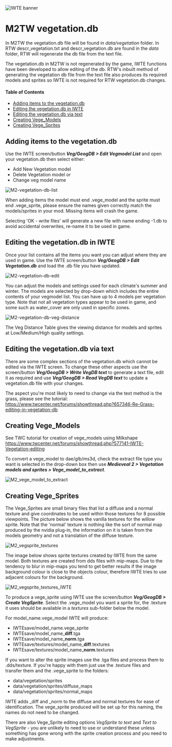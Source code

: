 ![IWTE banner](../IWTEgithub_images/IWTEbanner.jpg)

# M2TW vegetation.db 

In M2TW the vegetation.db file will be found in *data/vegetation* folder.  In RTW descr_vegetation.txt and descr_vegetation.db are found in the *data* folder, RTW will regenerate the db file from the text file.

The vegetation.db in M2TW is not regenerated by the game, IWTE functions have been developed to allow editing of the db.  RTW's inbuilt method of generating the vegetation db file from the text file also produces its required models and sprites so IWTE is not required for RTW vegetation.db changes.

#### Table of Contents

* [Adding items to the vegetation.db](adding-items-to-the-vegetationdb)
* [Editing the vegetation.db in IWTE](#editing-the-vegetationdb-in-iwte)
* [Editing the vegetation.db via text](#editing-the-vegetationdb-via-text)
* [Creating Vege_Models](#creating-vege_models)
* [Creating Vege_Sprites](#creating-vege_sprites)

## Adding items to the vegetation.db

Use the IWTE screen/button ***Veg/GeogDB > Edit Vegmodel List*** and open your vegetation.db then select either:
* Add New Vegetation model
* Delete Vegetation model or
* Change veg model name

![M2-vegetation-db-list](../IWTEgithub_images/M2-vegetation-db-list.jpg)

When adding items the model must end .vege_model and the sprite must end .vege_sprite, please ensure the names given correctly match the models/sprites in your mod. Missing items will crash the game.

Selecting 'OK - write files' will generate a new file with name ending -1.db to avoid accidental overwrites, re-name it to be used in game.

## Editing the vegetation.db in IWTE

Once your list contains all the items you want you can adjust where they are used in game. 
Use the IWTE screen/button ***Veg/GeogDB > Edit Vegetation.db*** and load the .db file you have updated.

![M2-vegetation-db-edit](../IWTEgithub_images/M2-vegetation-db-edit.jpg)

You can adjust the models and settings used for each climate's summer and winter.  The models are selected by drop-down which includes the entire contents of your vegmodel list.  You can have up to 4 models per vegetation type.  Note that not all vegetation types appear to be used in game, and some such as water_cover are only used in specific zones.

![M2-vegetation-db-veg-distance](../IWTEgithub_images/M2-vegetation-db-veg-distance.jpg)

The Veg Distance Table gives the viewing distance for models and sprites at Low/Medium/High quality settings.

## Editing the vegetation.db via text

There are some complex sections of the vegetation.db which cannot be edited via the IWTE screen. To change these other aspects use the screen/button ***Veg/GeogDB > Write VegDB text*** to generate a text file, edit it as required and use ***Veg/GeogDB > Read VegDB text*** to update a vegetation.db file with your changes.

The aspect you're most likely to need to change via the text method is the grass, please see the tutorial:  
https://www.twcenter.net/forums/showthread.php?657346-Re-Grass-editing-in-vegetation-db

## Creating Vege_Models

See TWC tutorial for creation of vege_models using Milkshape https://www.twcenter.net/forums/showthread.php?577141-IWTE-Vegetation-editing  

To convert a vege_model to dae/glb/ms3d, check the extract file type you want is selected in the drop-down box then use ***Medieveal 2 > Vegetation models and sprites > Vege_model_to_extract***.  

![M2_vege_model_to_extract](../IWTEgithub_images/M2_vege_model_to_extract.jpg)

## Creating Vege_Sprites

The Vege_Sprites are small binary files that list a diffuse and a normal texture and give coordinates to be used within those textures for 8 possible viewpoints.  The picture below shows the vanilla textures for the willow sprite.  Note that the 'normal' texture is nothing like the sort of normal map produced by the nvidia plug-in, the information on it is taken from the models geometry and not a translation of the diffuse texture.  

![M2_vegsprite_textures](../IWTEgithub_images/M2_vegsprite_textures.jpg)

The image below shows sprite textures created by IWTE from the same model. Both textures are created from dds files with mip-maps.  Due to the tendency to blur in mip-maps you tend to get better results if the image background colour is close to the objects colour, therefore IWTE tries to use adjacent colours for the background.

![M2_vegsprite_textures_IWTE](../IWTEgithub_images/M2_vegsprite_textures_IWTE.jpg)

To produce a vege_sprite using IWTE use the screen/button ***Veg/GeogDB > Create VegSprite***.  Select the .vege_model you want a sprite for, the .texture it uses should be available in a *textures* sub-folder below the model.

For model_name.vege_model IWTE will produce:
* IWTEsave/model_name.vege_sprite
* IWTEsave/model_name_**diff**.tga
* IWTEsave/model_name_**norm**.tga
* IWTEsave/textures/model_name_**diff**.textures
* IWTEsave/textures/model_name_**norm**.textures
  
If you want to alter the sprite images use the .tga files and process them to .dds/texture.  If you're happy with them just use the .texture files and transfer them and the .vege_sprite to the folders:
* data/vegetation/sprites
* data/vegetation/sprites/diffuse_maps
* data/vegetation/sprites/normal_maps
 
IWTE adds _diff and _norm to the diffuse and normal textures for ease of identification. The vege_sprite produced will be set up for this naming, the names do not need to be changed.

There are also Vege_Sprite editing options *VegSprite to text* and *Text to VegSprite* - you are unlikely to need to use or understand these unless something has gone wrong with the sprite creation process and you need to make adjustments.
